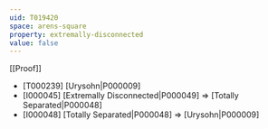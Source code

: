 ```yaml
---
uid: T019420
space: arens-square
property: extremally-disconnected
value: false
---
```

[[Proof]]

* [T000239] [Urysohn|P000009]
* [I000045] [Extremally Disconnected|P000049] => [Totally Separated|P000048]
* [I000048] [Totally Separated|P000048] => [Urysohn|P000009]

